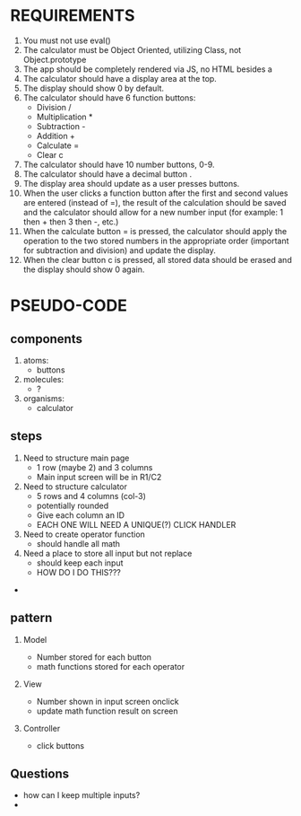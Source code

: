 
# REQUIREMENTS

1. You must not use eval()
2. The calculator must be Object Oriented, utilizing Class, not Object.prototype
3. The app should be completely rendered via JS, no HTML besides a <div id="app">
4. The calculator should have a display area at the top.
5. The display should show 0 by default.
6. The calculator should have 6 function buttons:
    * Division /
    * Multiplication *
    * Subtraction -
    * Addition +
    * Calculate =
    * Clear c
7. The calculator should have 10 number buttons, 0-9.
8. The calculator should have a decimal button .
9.  The display area should update as a user presses buttons.
10. When the user clicks a function button after the first and second values are entered (instead of =), the result of the calculation should be saved and the calculator should allow for a new number input (for example: 1 then + then 3 then -, etc.)
11. When the calculate button = is pressed, the calculator should apply the operation to the two stored numbers in the appropriate order (important for subtraction and division) and update the display.
12. When the clear button c is pressed, all stored data should be erased and the display should show 0 again.


# PSEUDO-CODE

## components
1. atoms:
    - buttons
2. molecules:
    - ?
3. organisms:
    - calculator

## steps

1. Need to structure main page
    * 1 row (maybe 2) and 3 columns
    * Main input screen will be in R1/C2
2. Need to structure calculator
    * 5 rows and 4 columns (col-3)
    * potentially rounded
    * Give each column an ID
    * EACH ONE WILL NEED A UNIQUE(?) CLICK HANDLER
3. Need to create operator function
    * should handle all math
4. Need a place to store all input but not replace
    * should keep each input
    * HOW DO I DO THIS???
  * 

## pattern

1. Model 
   * Number stored for each button
   * math functions stored for each operator

2. View
   * Number shown in input screen onclick
   * update math function result on screen

3. Controller
   * click buttons


## Questions
  - how can I keep multiple inputs?
  - 